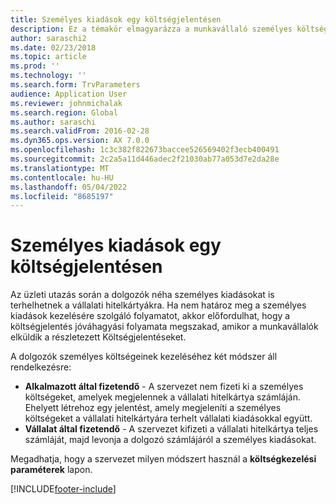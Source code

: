 ```yaml
---
title: Személyes kiadások egy költségjelentésen
description: Ez a témakör elmagyarázza a munkavállaló személyes költségeinek kezelésének két módszerét a 365 Finance-ben Microsoft Dynamics.
author: saraschi2
ms.date: 02/23/2018
ms.topic: article
ms.prod: ''
ms.technology: ''
ms.search.form: TrvParameters
audience: Application User
ms.reviewer: johnmichalak
ms.search.region: Global
ms.author: saraschi
ms.search.validFrom: 2016-02-28
ms.dyn365.ops.version: AX 7.0.0
ms.openlocfilehash: 1c3c382f822673baccee526569402f3ecb400491
ms.sourcegitcommit: 2c2a5a11d446adec2f21030ab77a053d7e2da28e
ms.translationtype: MT
ms.contentlocale: hu-HU
ms.lasthandoff: 05/04/2022
ms.locfileid: "8685197"
---
```

# <a name="personal-expenses-on-an-expense-report"></a>Személyes kiadások egy költségjelentésen

Az üzleti utazás során a dolgozók néha személyes kiadásokat is terhelhetnek a vállalati hitelkártyákra. Ha nem határoz meg a személyes kiadások kezelésére szolgáló folyamatot, akkor előfordulhat, hogy a költségjelentés jóváhagyási folyamata megszakad, amikor a munkavállalók elküldik a részletezett Költségjelentéseket. 

A dolgozók személyes költségeinek kezeléséhez két módszer áll rendelkezésre:

- **Alkalmazott által fizetendő** - A szervezet nem fizeti ki a személyes költségeket, amelyek megjelennek a vállalati hitelkártya számláján. Ehelyett létrehoz egy jelentést, amely megjeleníti a személyes költségeket a vállalati hitelkártyára terhelt vállalati kiadásokkal együtt.
- **Vállalat által fizetendő** - A szervezet kifizeti a vállalati hitelkártya teljes számláját, majd levonja a dolgozó számlájáról a személyes kiadásokat.

Megadhatja, hogy a szervezet milyen módszert használ a **költségkezelési paraméterek** lapon.


[!INCLUDE[footer-include](../includes/footer-banner.md)]